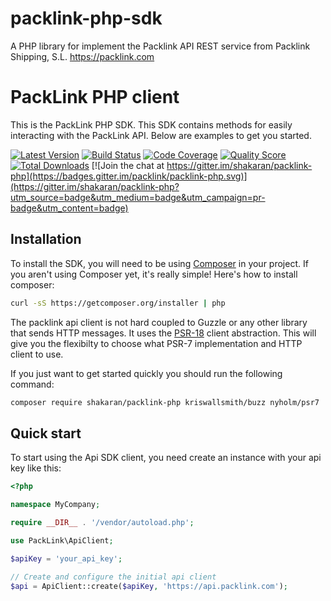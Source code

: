 # packlink-php-sdk

A PHP library for implement the Packlink API REST service from Packlink Shipping, S.L. https://packlink.com

# PackLink PHP client

This is the PackLink PHP SDK. This SDK contains methods for easily interacting
with the PackLink API.
Below are examples to get you started.

[![Latest Version](https://img.shields.io/github/release/shakaran/packlink-php.svg?style=flat-square)](https://github.com/shakaran/packlink-php/releases)
[![Build Status](https://img.shields.io/travis/shakaran/packlink-php/master.svg?style=flat-square)](https://travis-ci.org/shakaran/packlink-php)
[![Code Coverage](https://img.shields.io/scrutinizer/coverage/g/shakaran/packlink-php.svg?style=flat-square)](https://scrutinizer-ci.com/g/shakaran/packlink-php)
[![Quality Score](https://img.shields.io/scrutinizer/g/shakaran/packlink-php.svg?style=flat-square)](https://scrutinizer-ci.com/g/shakaran/packlink-php)
[![Total Downloads](https://img.shields.io/packagist/dt/shakaran/packlink-php.svg?style=flat-square)](https://packagist.org/packages/shakaran/packlink-php)
[![Join the chat at https://gitter.im/shakaran/packlink-php](https://badges.gitter.im/packlink/packlink-php.svg)](https://gitter.im/shakaran/packlink-php?utm_source=badge&utm_medium=badge&utm_campaign=pr-badge&utm_content=badge)

## Installation

To install the SDK, you will need to be using [Composer](http://getcomposer.org/)
in your project.
If you aren't using Composer yet, it's really simple! Here's how to install
composer:

```bash
curl -sS https://getcomposer.org/installer | php
```

The packlink api client is not hard coupled to Guzzle or any other library that sends
HTTP messages. It uses the [PSR-18](https://www.php-fig.org/psr/psr-18/) client abstraction.
This will give you the flexibilty to choose what PSR-7 implementation and HTTP client to use.

If you just want to get started quickly you should run the following command:

```bash
composer require shakaran/packlink-php kriswallsmith/buzz nyholm/psr7
```

## Quick start

To start using the Api SDK client, you need create an instance with your api key like this:

```php
<?php

namespace MyCompany;

require __DIR__ . '/vendor/autoload.php';

use PackLink\ApiClient;

$apiKey = 'your_api_key';

// Create and configure the initial api client
$api = ApiClient::create($apiKey, 'https://api.packlink.com');

```
